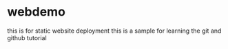 # webdemo

this is for static website deployment
this is a sample for learning the git and github tutorial
